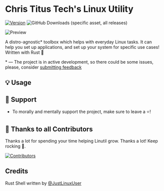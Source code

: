 # Chris Titus Tech's Linux Utility

[![Version](https://img.shields.io/github/v/release/ChrisTitusTech/linutil?color=%230567ff&label=Latest%20Release&style=for-the-badge)](https://github.com/ChrisTitusTech/linutil/releases/latest)
![GitHub Downloads (specific asset, all releases)](https://img.shields.io/github/downloads/ChrisTitusTech/linutil/linutil?label=Total%20Downloads&style=for-the-badge)

![Preview](docs/assets/preview.png)

A distro-agnostic* toolbox which helps with everyday Linux tasks. It can help you set up applications, and set up your system for specific use cases! Written with Rust 🦀

\* — The project is in active development, so there could be some issues, please, consider [submitting feedback](https://github.com/ChrisTitusTech/linutil/issues)

## 💡 Usage


## 💖 Support
- To morally and mentally support the project, make sure to leave a ⭐️!

## 🏅 Thanks to all Contributors
Thanks a lot for spending your time helping Linutil grow. Thanks a lot! Keep rocking 🍻.

[![Contributors](https://contrib.rocks/image?repo=ChrisTitusTech/linutil)](https://github.com/ChrisTitusTech/linutil/graphs/contributors)

## Credits
Rust Shell written by [@JustLinuxUser](https://github.com/JustLinuxUser)

